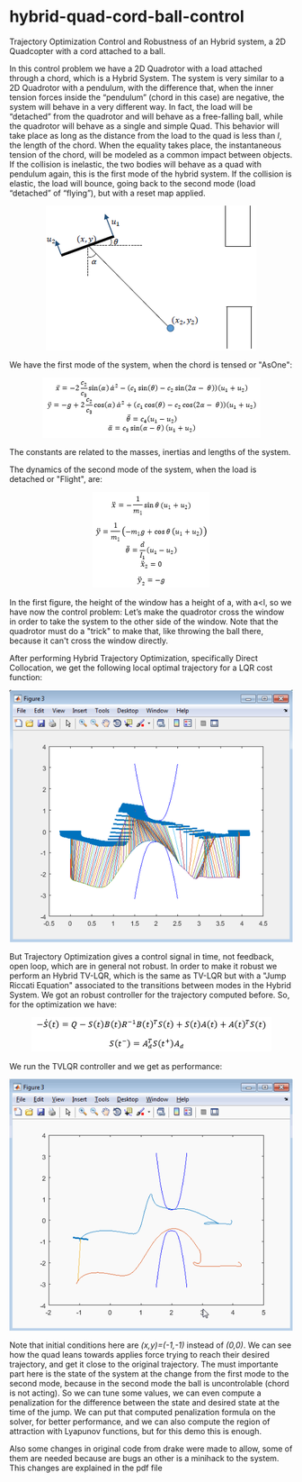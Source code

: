 # hybrid-quad-cord-ball-control
Trajectory Optimization Control and Robustness of an Hybrid system, a 2D Quadcopter with a cord attached to a ball.

In this control problem we have a 2D Quadrotor with a load attached through a chord, which is a Hybrid System. The system is very similar to a 2D Quadrotor with a pendulum, with the difference that, when the inner tension forces inside the “pendulum” (chord in this case) are negative, the system will behave in a very different way. In fact, the load will be “detached” from the quadrotor and will behave as a free-falling ball, while the quadrotor will behave as a single and simple Quad. This behavior will take place as long as the distance from the load to the quad is less than *l*, the length of the chord. When the equality takes place, the instantaneous tension of the chord, will be modeled as a common impact between objects. If the collision is inelastic, the two bodies will behave as a quad with pendulum again, this is the first mode of the hybrid system. If the collision is elastic, the load will bounce, going back to the second mode (load “detached” of “flying”), but with a reset map applied.


<p align="center">
<img src="graphics/HybrSystem.png">
</p>

We have the first mode of the system, when the chord is tensed or "AsOne":

<p align="center">
<img src="graphics/eqasone.png">
</p>

The constants are related to the masses, inertias and lengths of the system.
 
The dynamics of the second mode of the system, when the load is detached or "Flight", are:
 
<p align="center">
<img src="graphics/eqflight.png">
</p>


In the first figure, the height of the window has a height of a, with a<l, so we have now the control problem: Let’s make the quadrotor cross the window in order to take the system to the other side of the window. Note that the quadrotor must do a "trick" to make that, like throwing the ball there, because it can't cross the window directly.

After performing Hybrid Trajectory Optimization, specifically Direct Collocation, we get the following local optimal trajectory for a LQR cost function:

<p align="center">
<img src="graphics/orig.png">
</p>

But Trajectory Optimization gives a control signal in time, not feedback, open loop, which are in general not robust. In order to make it robust we perform an Hybrid TV-LQR, which is the same as TV-LQR but with a "Jump Riccati Equation" associated to the transitions between modes in the Hybrid System. We got an robust controller for the trajectory computed before. So, for the optimization we have:

<p align="center">
<img src="graphics/JumpRiccati.png">
</p>

We run the TVLQR controller and we get as performance:

<p align="center">
<img src="graphics/TVLQR2.gif">
</p>

Note that initial conditions here are *(x,y)=(-1,-1)* instead of *(0,0)*. We can see how the quad leans towards applies force trying to reach their desired trajectory, and get it close to the original trajectory. The must importante part here is the state of the system at the change from the first mode to the second mode, because in the second mode the ball is uncontrolable (chord is not acting). So we can tune some values, we can even compute a penalization for the difference between the state and desired state at the time of the jump. We can put that computed penalization formula on the solver, for better performance, and we can also compute the region of attraction with Lyapunov functions, but for this demo this is enough.

Also some changes in original code from drake were made to allow, some of them are needed because are bugs an other is a minihack to the system. This changes are explained in the pdf file

